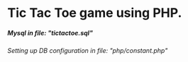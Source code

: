 # Tic Tac Toe game using PHP.
<h5>Mysql in file: "tictactoe.sql"</h5>
<h6>Setting up DB configuration in file: "php/constant.php"</h6>



